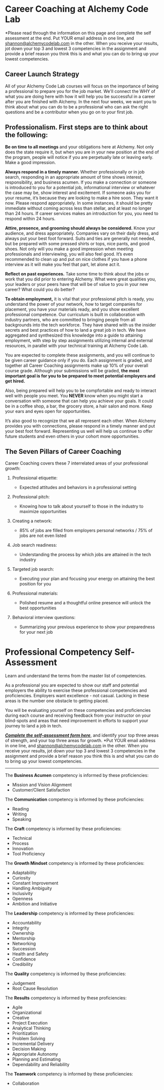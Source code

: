 
# Career Coaching at Alchemy Code Lab

*Please read through the information on this page and complete the self assessment at the end. Put YOUR email address in one line, and shannon@alchemycodelab.com in the other. When you receive your results, jot down your top 3 and lowest 3 competencies in the assignment and provide a brief reason you think this is and what you can do to bring up your lowest competencies. 

## Career Launch Strategy
All of your Alchemy Code Lab courses will focus on the importance of being a professional to prepare you for the job market. We'll connect the WHY of what you are doing here with how it will help you be successful in a career after you are finished with Alchemy. In the next four weeks, we want you to think about what you can do to be a professional who can ask the right questions and be a contributor when you go on to your first job.

## Professionalism. First steps are to think about the following: 
**Be on time to all meetings** and your obligations here at Alchemy. Not only does the state require it, but when you are in your new position at the end of the program, people will notice if you are perpetually late or leaving early. Make a good impression.

**Always respond in a timely manner.** Whether professionally or in job search, responding in an appropriate amount of time shows interest, responsibility, and business acumen. If you make a connection or someone is introduced to you for a potential job, informational interview or whatever the case may be, show interest and excitement. If someone asks you for your resume, it’s because they are looking to make a hire soon. They want it now. Please respond appropriately. In some instances, it should be pretty immediate without coming across less than stellar, and at least no longer than 24 hours. If career services makes an introduction for you, you need to respond within 24 hours.

**Attire, presence, and grooming should always be considered.** Know your audience, and dress appropriately. Companies vary on their daily dress, and always put your best foot forward. Suits and ties are generally not needed, but be prepared with some pressed shirts or tops, nice pants, and good shoes. Not only will you make a good impression when meeting professionals and interviewing, you will also feel good. It’s even recommended to clean up and put on nice clothes if you have a phone interview as it will make you feel that part, let alone act it.

**Reflect on past experiences.** Take some time to think about the jobs or work that you did prior to entering Alchemy. What were great qualities you, your leaders or your peers have that will be of value to you in your new career? What could you do better?

**To obtain employment,** it is vital that your professional pitch is ready, you understand the power of your network, how to target companies for placement, you have your materials ready, and you show excellent professional competence. Our curriculum is built in collaboration with industry partners, who are committed to bringing people from all backgrounds into the tech workforce. They have shared with us the insider secrets and best practices of how to land a great job in tech. We have aggregated and synthesized this knowledge into a guide to attaining employment, with step by step assignments utilizing internal and external resources, in parallel with your technical training at Alchemy Code Lab.

You are expected to complete these assignments, and you will continue to be given career guidance only if you do. Each assignment is graded, and together all Career Coaching assignments make up 10% of your overall course grade. Although your submissions will be graded, **the most important goal is for you to be prepared to meet potential employers and get hired.** 

Also, being prepared will help you to be compfortable and ready to interact well with people you meet. You **NEVER** know when you might start a conversation with someone that can help you achieve your goals. It could be in a coffee shop, a bar, the grocery store, a hair salon and more. Keep your ears and eyes open for opportunities.

It’s also good to recognize that we all represent each other. When Alchemy provides you with connections, please respond in a timely manner and put your best foot forward. Representing us well will help us continue to offer future students and even others in your cohort more opportunities.


## The Seven Pillars of Career Coaching 

Career Coaching covers these 7 interrelated areas of your professional growth:

1. Professional etiquette:
    - Expected attitudes and behaviors in a professional setting

1. Professional pitch:
    - Knowing how to talk about yourself to those in the industry to maximize opportunities

1. Creating a network:
    - 85% of jobs are filled from employers personal networks / 75% of jobs are not even listed

1. Job search readiness:
    - Understanding the process by which jobs are attained in the tech industry

1. Targeted job search:
    - Executing your plan and focusing your energy on attaining the best position for you

1. Professional materials:
    - Polished resume and a thoughtful online presence will unlock the best opportunities

1. Behavioral interview questions:
    - Summarizing your previous experience to show your preparedness for your next job

# Professional Competency Self-Assessment

Learn and understand the terms from the master list of competencies.

As a professional you are expected to show our staff and potential employers the ability to exercise these professional competencies and proficiencies. Employers want excellence - not casual. Lacking in these areas is the number one obstacle to getting placed.

You will be evaluating yourself on these competencies and proficiencies during each course and receiving feedback from your instructor on your blind-spots and areas that need improvement in efforts to support your journey to land a job in tech.

***[Complete the self-assessment form here](https://goo.gl/forms/A7gFljI5OVSzGgdV2)***, and identify your top three areas of strength, and your top three areas for growth. *Put YOUR email address in one line, and shannon@alchemycodelab.com in the other. When you receive your results, jot down your top 3 and lowest 3 competencies in the assignment and provide a brief reason you think this is and what you can do to bring up your lowest competencies. 

---

The **Business Acumen** competency is informed by these proficiencies:

- Mission and Vision Alignment
- Customer/Client Satisfaction

The **Communication** competency is informed by these proficiencies:

- Reading
- Writing
- Speaking

The **Craft** competency is informed by these proficiencies:

- Technical
- Process
- Innovation
- Tool Proficiency

The **Growth Mindset** competency is informed by these proficiencies:

- Adaptability
- Curiosity
- Constant Improvement
- Handling Ambiguity
- Inclusivity
- Openness
- Ambition and Initiative

The **Leadership** competency is informed by these proficiencies:

- Accountability
- Integrity
- Ownership
- Mentorship
- Networking
- Succession
- Health and Safety
- Confidence
- Credibility

The **Quality** competency is informed by these proficiencies:

- Judgement
- Root Cause Resolution

The **Results** competency is informed by these proficiencies:

- Agile
- Organizational
- Creative
- Project Execution
- Analytical Thinking
- Prioritization
- Problem Solving
- Incremental Delivery
- Decision Making
- Appropriate Autonomy
- Planning and Estimating
- Dependability and Reliability

The **Teamwork** competency is informed by these proficiencies:

- Collaboration

